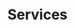 ---
title: Services
content:
    items: '@self.modular'
    order:
        by: default
        dir: asc
body_classes: services-page
---